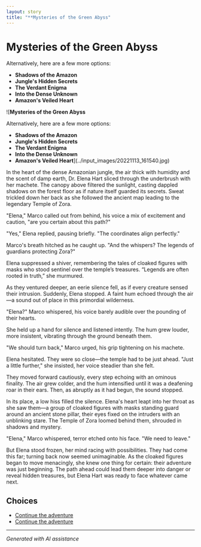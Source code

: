 ```yaml
---
layout: story
title: "**Mysteries of the Green Abyss"
---
```


# **Mysteries of the Green Abyss**

Alternatively, here are a few more options:

- **Shadows of the Amazon**
- **Jungle's Hidden Secrets**
- **The Verdant Enigma**
- **Into the Dense Unknown**
- **Amazon's Veiled Heart**

![**Mysteries of the Green Abyss**

Alternatively, here are a few more options:

- **Shadows of the Amazon**
- **Jungle's Hidden Secrets**
- **The Verdant Enigma**
- **Into the Dense Unknown**
- **Amazon's Veiled Heart**](../input_images/20221113_161540.jpg)

In the heart of the dense Amazonian jungle, the air thick with humidity and the scent of damp earth, Dr. Elena Hart sliced through the underbrush with her machete. The canopy above filtered the sunlight, casting dappled shadows on the forest floor as if nature itself guarded its secrets. Sweat trickled down her back as she followed the ancient map leading to the legendary Temple of Zora.

"Elena," Marco called out from behind, his voice a mix of excitement and caution, "are you certain about this path?"

"Yes," Elena replied, pausing briefly. "The coordinates align perfectly."

Marco's breath hitched as he caught up. "And the whispers? The legends of guardians protecting Zora?"

Elena suppressed a shiver, remembering the tales of cloaked figures with masks who stood sentinel over the temple’s treasures. “Legends are often rooted in truth,” she murmured.

As they ventured deeper, an eerie silence fell, as if every creature sensed their intrusion. Suddenly, Elena stopped. A faint hum echoed through the air—a sound out of place in this primordial wilderness.

"Elena?" Marco whispered, his voice barely audible over the pounding of their hearts.

She held up a hand for silence and listened intently. The hum grew louder, more insistent, vibrating through the ground beneath them.

"We should turn back," Marco urged, his grip tightening on his machete.

Elena hesitated. They were so close—the temple had to be just ahead. "Just a little further," she insisted, her voice steadier than she felt.

They moved forward cautiously, every step echoing with an ominous finality. The air grew colder, and the hum intensified until it was a deafening roar in their ears. Then, as abruptly as it had begun, the sound stopped.

In its place, a low hiss filled the silence. Elena's heart leapt into her throat as she saw them—a group of cloaked figures with masks standing guard around an ancient stone pillar, their eyes fixed on the intruders with an unblinking stare. The Temple of Zora loomed behind them, shrouded in shadows and mystery.

"Elena," Marco whispered, terror etched onto his face. "We need to leave."

But Elena stood frozen, her mind racing with possibilities. They had come this far; turning back now seemed unimaginable. As the cloaked figures began to move menacingly, she knew one thing for certain: their adventure was just beginning. The path ahead could lead them deeper into danger or reveal hidden treasures, but Elena Hart was ready to face whatever came next.


## Choices

* [Continue the adventure](./463314582_8751461421614883_6093502764820900015_n)
* [Continue the adventure](./475838291_1316583769763327_611859964883411367_n)


---
*Generated with AI assistance*
